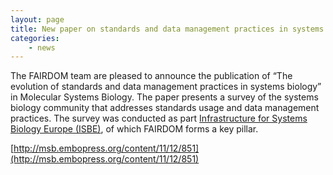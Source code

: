 ```yaml
---
layout: page
title: New paper on standards and data management practices in systems biology
categories:
    - news
---
```


The FAIRDOM team are pleased to announce the publication of “The evolution of standards and data management practices in systems biology” 
in Molecular Systems Biology. The paper presents a survey of the systems biology community that addresses standards usage and data management practices. 
The survey was conducted as part [Infrastructure for Systems Biology Europe (ISBE)](http://project.isbe.eu/), of which FAIRDOM forms a key pillar.

[http://msb.embopress.org/content/11/12/851](http://msb.embopress.org/content/11/12/851)